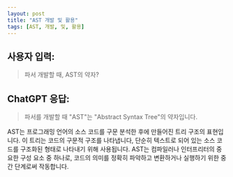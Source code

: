 ```yaml
---
layout: post
title: "AST 개발 및 활용"
tags: [AST, 개발, 및, 활용]
---
```


## 사용자 입력:
> 파서 개발할 때, AST의 약자?

## ChatGPT 응답:
> 파서를 개발할 때 "AST"는 "Abstract Syntax Tree"의 약자입니다. 

AST는 프로그래밍 언어의 소스 코드를 구문 분석한 후에 만들어진 트리 구조의 표현입니다. 이 트리는 코드의 구문적 구조를 나타냅니다, 단순히 텍스트로 되어 있는 소스 코드를 구조화된 형태로 나타내기 위해 사용됩니다. AST는 컴파일러나 인터프리터의 중요한 구성 요소 중 하나로, 코드의 의미를 정확히 파악하고 변환하거나 실행하기 위한 중간 단계로써 작동합니다.

